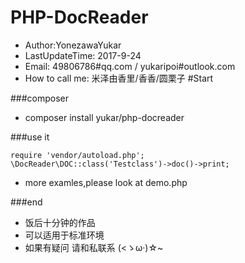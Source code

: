 # PHP-DocReader
* Author:YonezawaYukar
* LastUpdateTime: 2017-9-24
* Email: 49806786#qq.com / yukaripoi#outlook.com
* How to call me: 米泽由香里/香香/圆栗子
#Start

###composer
* composer install yukar/php-docreader

###use it
    
    require 'vendor/autoload.php';
    \DocReader\DOC::class('Testclass')->doc()->print;
    
* more examles,please look at demo.php

###end
* 饭后十分钟的作品
* 可以适用于标准环境
* 如果有疑问 请和私联系 (<ゝω·)☆~